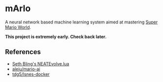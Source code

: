 # mArIo

A neural network based machine learning system aimed at mastering [Super Mario
World][wikipedia-super-mario-world].

**This project is extremely early. Check back later.**

## References

- [Seth Bling's NEATEvolve.lua][pastebin-neatevolve]
- [aleju/mario-ai][github-aleju-mario-ai]
- [tdg5/lsnes-docker][github-tdg5-lsnes-docker]

[github-aleju-mario-ai]: https://github.com/aleju/mario-ai "aleju/mario-ai | github.com"
[github-tdg5-lsnes-docker]: https://github.com/tdg5/lsnes-docker "tdg5/lsnes-docker"
[pastebin-neatevolve]: https://pastebin.com/ZZmSNaHX "NEATEvolve.lua by SETHBLING | Pastebin.com"
[wikipedia-super-mario-world]: https://en.wikipedia.org/wiki/Super_Mario_World "Super Mario World | wikipedia.org"
